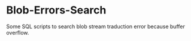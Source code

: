 # Blob-Errors-Search
Some SQL scripts to search blob stream traduction error because buffer overflow.
